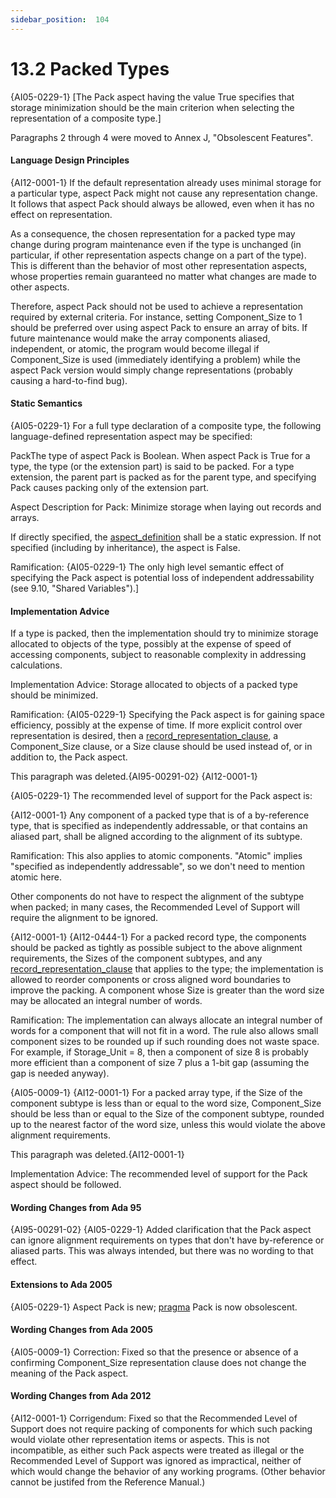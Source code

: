 ```yaml
---
sidebar_position:  104
---
```


# 13.2  Packed Types

{AI05-0229-1} [The Pack aspect having the value True specifies that storage minimization should be the main criterion when selecting the representation of a composite type.] 

Paragraphs 2 through 4 were moved to Annex J, "Obsolescent Features". 


#### Language Design Principles

{AI12-0001-1} If the default representation already uses minimal storage for a particular type, aspect Pack might not cause any representation change. It follows that aspect Pack should always be allowed, even when it has no effect on representation.

As a consequence, the chosen representation for a packed type may change during program maintenance even if the type is unchanged (in particular, if other representation aspects change on a part of the type). This is different than the behavior of most other representation aspects, whose properties remain guaranteed no matter what changes are made to other aspects.

Therefore, aspect Pack should not be used to achieve a representation required by external criteria. For instance, setting Component_Size to 1 should be preferred over using aspect Pack to ensure an array of bits. If future maintenance would make the array components aliased, independent, or atomic, the program would become illegal if Component_Size is used (immediately identifying a problem) while the aspect Pack version would simply change representations (probably causing a hard-to-find bug). 


#### Static Semantics

{AI05-0229-1} For a full type declaration of a composite type, the following language-defined representation aspect may be specified:

PackThe type of aspect Pack is Boolean. When aspect Pack is True for a type, the type (or the extension part) is said to be packed. For a type extension, the parent part is packed as for the parent type, and specifying Pack causes packing only of the extension part. 

Aspect Description for Pack: Minimize storage when laying out records and arrays.

If directly specified, the [aspect_definition](./AA-13.1#S0348) shall be a static expression. If not specified (including by inheritance), the aspect is False. 

Ramification: {AI05-0229-1} The only high level semantic effect of specifying the Pack aspect is potential loss of independent addressability (see 9.10, "Shared Variables").] 


#### Implementation Advice

If a type is packed, then the implementation should try to minimize storage allocated to objects of the type, possibly at the expense of speed of accessing components, subject to reasonable complexity in addressing calculations. 

Implementation Advice: Storage allocated to objects of a packed type should be minimized.

Ramification: {AI05-0229-1} Specifying the Pack aspect is for gaining space efficiency, possibly at the expense of time. If more explicit control over representation is desired, then a [record_representation_clause](./AA-13.5#S0352), a Component_Size clause, or a Size clause should be used instead of, or in addition to, the Pack aspect. 

This paragraph was deleted.{AI95-00291-02} {AI12-0001-1} 

{AI05-0229-1} The recommended level of support for the Pack aspect is: 

{AI12-0001-1} Any component of a packed type that is of a by-reference type, that is specified as independently addressable, or that contains an aliased part, shall be aligned according to the alignment of its subtype.

Ramification: This also applies to atomic components. "Atomic" implies "specified as independently addressable", so we don't need to mention atomic here.

Other components do not have to respect the alignment of the subtype when packed; in many cases, the Recommended Level of Support will require the alignment to be ignored. 

{AI12-0001-1} {AI12-0444-1} For a packed record type, the components should be packed as tightly as possible subject to the above alignment requirements, the Sizes of the component subtypes, and any [record_representation_clause](./AA-13.5#S0352) that applies to the type; the implementation is allowed to reorder components or cross aligned word boundaries to improve the packing. A component whose Size is greater than the word size may be allocated an integral number of words.

Ramification: The implementation can always allocate an integral number of words for a component that will not fit in a word. The rule also allows small component sizes to be rounded up if such rounding does not waste space. For example, if Storage_Unit = 8, then a component of size 8 is probably more efficient than a component of size 7 plus a 1-bit gap (assuming the gap is needed anyway). 

{AI05-0009-1} {AI12-0001-1} For a packed array type, if the Size of the component subtype is less than or equal to the word size, Component_Size should be less than or equal to the Size of the component subtype, rounded up to the nearest factor of the word size, unless this would violate the above alignment requirements.

This paragraph was deleted.{AI12-0001-1} 

Implementation Advice: The recommended level of support for the Pack aspect should be followed.


#### Wording Changes from Ada 95

{AI95-00291-02} {AI05-0229-1} Added clarification that the Pack aspect can ignore alignment requirements on types that don't have by-reference or aliased parts. This was always intended, but there was no wording to that effect. 


#### Extensions to Ada 2005

{AI05-0229-1} Aspect Pack is new; [pragma](./AA-2.8#S0019) Pack is now obsolescent. 


#### Wording Changes from Ada 2005

{AI05-0009-1} Correction: Fixed so that the presence or absence of a confirming Component_Size representation clause does not change the meaning of the Pack aspect. 


#### Wording Changes from Ada 2012

{AI12-0001-1} Corrigendum: Fixed so that the Recommended Level of Support does not require packing of components for which such packing would violate other representation items or aspects. This is not incompatible, as either such Pack aspects were treated as illegal or the Recommended Level of Support was ignored as impractical, neither of which would change the behavior of any working programs. (Other behavior cannot be justifed from the Reference Manual.) 

